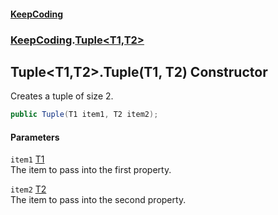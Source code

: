 #### [KeepCoding](index.md 'index')
### [KeepCoding](KeepCoding.md 'KeepCoding').[Tuple&lt;T1,T2&gt;](KeepCoding_Tuple_T1_T2_.md 'KeepCoding.Tuple&lt;T1,T2&gt;')
## Tuple&lt;T1,T2&gt;.Tuple(T1, T2) Constructor
Creates a tuple of size 2.  
```csharp
public Tuple(T1 item1, T2 item2);
```
#### Parameters
<a name='KeepCoding_Tuple_T1_T2__Tuple(T1_T2)_item1'></a>
`item1` [T1](KeepCoding_Tuple_T1_T2_.md#KeepCoding_Tuple_T1_T2__T1 'KeepCoding.Tuple&lt;T1,T2&gt;.T1')  
The item to pass into the first property.
  
<a name='KeepCoding_Tuple_T1_T2__Tuple(T1_T2)_item2'></a>
`item2` [T2](KeepCoding_Tuple_T1_T2_.md#KeepCoding_Tuple_T1_T2__T2 'KeepCoding.Tuple&lt;T1,T2&gt;.T2')  
The item to pass into the second property.
  

